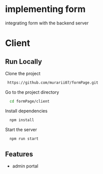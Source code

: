 

# implementing form

integrating form with the backend server

# Client
## Run Locally

Clone the project

```bash
 https://github.com/murarii07/formPage.git
```

Go to the project directory

```bash
  cd formPage/client
```

Install dependencies

```bash
  npm install
```

Start the server

```bash
  npm run start
```


## Features

- admin portal



